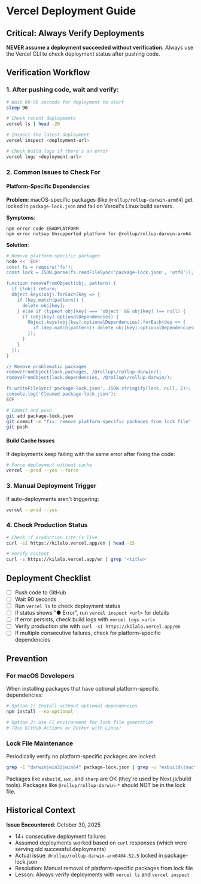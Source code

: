 # Vercel Deployment Guide

## Critical: Always Verify Deployments

**NEVER assume a deployment succeeded without verification.** Always use the Vercel CLI to check deployment status after pushing code.

## Verification Workflow

### 1. After pushing code, wait and verify:

```bash
# Wait 60-90 seconds for deployment to start
sleep 90

# Check recent deployments
vercel ls | head -20

# Inspect the latest deployment
vercel inspect <deployment-url>

# Check build logs if there's an error
vercel logs <deployment-url>
```

### 2. Common Issues to Check For

#### Platform-Specific Dependencies

**Problem**: macOS-specific packages (like `@rollup/rollup-darwin-arm64`) get locked in `package-lock.json` and fail on Vercel's Linux build servers.

**Symptoms**:

```
npm error code EBADPLATFORM
npm error notsup Unsupported platform for @rollup/rollup-darwin-arm64
```

**Solution**:

```bash
# Remove platform-specific packages
node << 'EOF'
const fs = require('fs');
const lock = JSON.parse(fs.readFileSync('package-lock.json', 'utf8'));

function removeFromObject(obj, pattern) {
  if (!obj) return;
  Object.keys(obj).forEach(key => {
    if (key.match(pattern)) {
      delete obj[key];
    } else if (typeof obj[key] === 'object' && obj[key] !== null) {
      if (obj[key].optionalDependencies) {
        Object.keys(obj[key].optionalDependencies).forEach(dep => {
          if (dep.match(pattern)) delete obj[key].optionalDependencies[dep];
        });
      }
    }
  });
}

// Remove problematic packages
removeFromObject(lock.packages, /@rollup\/rollup-darwin/);
removeFromObject(lock.dependencies, /@rollup\/rollup-darwin/);

fs.writeFileSync('package-lock.json', JSON.stringify(lock, null, 2));
console.log('Cleaned package-lock.json');
EOF

# Commit and push
git add package-lock.json
git commit -m "fix: remove platform-specific packages from lock file"
git push
```

#### Build Cache Issues

If deployments keep failing with the same error after fixing the code:

```bash
# Force deployment without cache
vercel --prod --yes --force
```

### 3. Manual Deployment Trigger

If auto-deployments aren't triggering:

```bash
vercel --prod --yes
```

### 4. Check Production Status

```bash
# Check if production site is live
curl -sI https://kilalo.vercel.app/en | head -15

# Verify content
curl -s https://kilalo.vercel.app/en | grep '<title>'
```

## Deployment Checklist

- [ ] Push code to GitHub
- [ ] Wait 90 seconds
- [ ] Run `vercel ls` to check deployment status
- [ ] If status shows "● Error", run `vercel inspect <url>` for details
- [ ] If error persists, check build logs with `vercel logs <url>`
- [ ] Verify production site with `curl -sI https://kilalo.vercel.app/en`
- [ ] If multiple consecutive failures, check for platform-specific dependencies

## Prevention

### For macOS Developers

When installing packages that have optional platform-specific dependencies:

```bash
# Option 1: Install without optional dependencies
npm install --no-optional

# Option 2: Use CI environment for lock file generation
# (Use GitHub Actions or Docker with Linux)
```

### Lock File Maintenance

Periodically verify no platform-specific packages are locked:

```bash
grep -E "darwin|win32|win64" package-lock.json | grep -v "esbuild\|swc\|sharp"
```

Packages like `esbuild`, `swc`, and `sharp` are OK (they're used by Next.js/build tools).
Packages like `@rollup/rollup-darwin-*` should NOT be in the lock file.

## Historical Context

**Issue Encountered**: October 30, 2025

- 14+ consecutive deployment failures
- Assumed deployments worked based on `curl` responses (which were serving old successful deployments)
- Actual issue: `@rollup/rollup-darwin-arm64@4.52.5` locked in package-lock.json
- Resolution: Manual removal of platform-specific packages from lock file
- Lesson: Always verify deployments with `vercel ls` and `vercel inspect`
